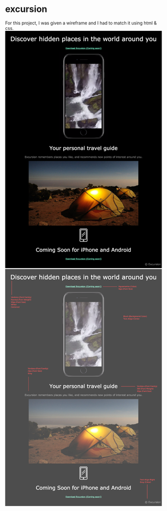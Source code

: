 # excursion
For this project, I was given a wireframe and I had to match it using html & css.
![Screenshot of what finished page should look like](resources/excursion.png)
![Wireframe](resources/excursion_redline.png)

